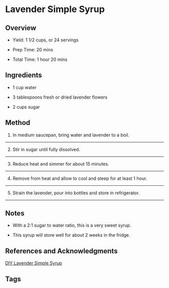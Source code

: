 # Lavender Simple Syrup

## Overview

- Yield: 1 1/2 cups, or 24 servings

- Prep Time: 20 mins

- Total Time: 1 hour 20 mins

## Ingredients

- 1 cup water

- 3 tablespoons fresh or dried lavender flowers

- 2 cups sugar

## Method

1. In medium saucepan, bring water and lavender to a boil.
---
2. Stir in sugar until fully dissolved.
---
3. Reduce heat and simmer for about 15 minutes.
---
4. Remove from heat and allow to cool and steep for at least 1 hour.
---
5. Strain the lavender, pour into bottles and store in refrigerator.
---

## Notes

- With a 2:1 sugar to water ratio, this is a very sweet syrup.

- This syrup will store well for about 2 weeks in the fridge.

## References and Acknowledgments

[DIY Lavender Simple Syrup](https://www.thespruceeats.com/diy-lavender-simple-syrup-760293?utm_source=pinterest&utm_medium=social&utm_campaign=shareurlbuttons)

## Tags


